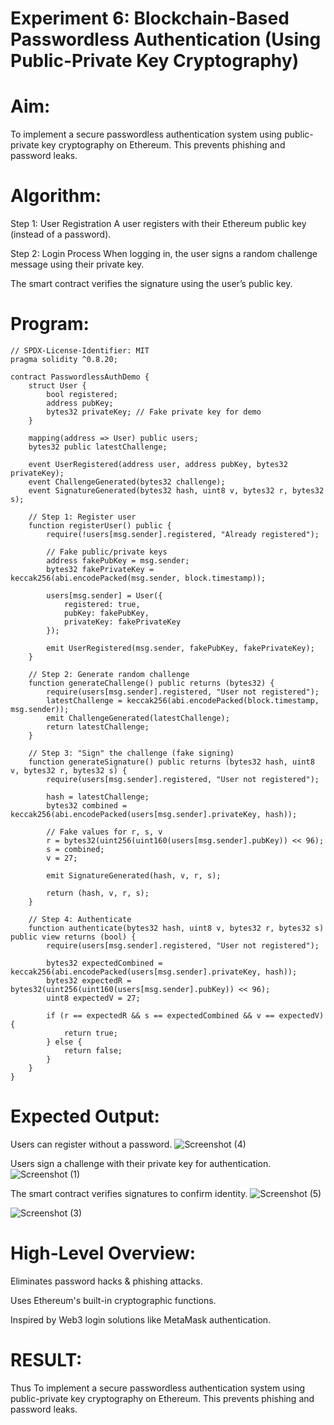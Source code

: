 # Experiment 6: Blockchain-Based Passwordless Authentication (Using Public-Private Key Cryptography)
# Aim:
To implement a secure passwordless authentication system using public-private key cryptography on Ethereum. This prevents phishing and password leaks.

# Algorithm:
Step 1: User Registration
A user registers with their Ethereum public key (instead of a password).


Step 2: Login Process
When logging in, the user signs a random challenge message using their private key.


The smart contract verifies the signature using the user’s public key.



# Program:
```
// SPDX-License-Identifier: MIT
pragma solidity ^0.8.20;

contract PasswordlessAuthDemo {
    struct User {
        bool registered;
        address pubKey;
        bytes32 privateKey; // Fake private key for demo
    }

    mapping(address => User) public users;
    bytes32 public latestChallenge;

    event UserRegistered(address user, address pubKey, bytes32 privateKey);
    event ChallengeGenerated(bytes32 challenge);
    event SignatureGenerated(bytes32 hash, uint8 v, bytes32 r, bytes32 s);

    // Step 1: Register user
    function registerUser() public {
        require(!users[msg.sender].registered, "Already registered");

        // Fake public/private keys
        address fakePubKey = msg.sender;
        bytes32 fakePrivateKey = keccak256(abi.encodePacked(msg.sender, block.timestamp));

        users[msg.sender] = User({
            registered: true,
            pubKey: fakePubKey,
            privateKey: fakePrivateKey
        });

        emit UserRegistered(msg.sender, fakePubKey, fakePrivateKey);
    }

    // Step 2: Generate random challenge
    function generateChallenge() public returns (bytes32) {
        require(users[msg.sender].registered, "User not registered");
        latestChallenge = keccak256(abi.encodePacked(block.timestamp, msg.sender));
        emit ChallengeGenerated(latestChallenge);
        return latestChallenge;
    }

    // Step 3: "Sign" the challenge (fake signing)
    function generateSignature() public returns (bytes32 hash, uint8 v, bytes32 r, bytes32 s) {
        require(users[msg.sender].registered, "User not registered");
        
        hash = latestChallenge;
        bytes32 combined = keccak256(abi.encodePacked(users[msg.sender].privateKey, hash));
        
        // Fake values for r, s, v
        r = bytes32(uint256(uint160(users[msg.sender].pubKey)) << 96);
        s = combined;
        v = 27;

        emit SignatureGenerated(hash, v, r, s);

        return (hash, v, r, s);
    }

    // Step 4: Authenticate
    function authenticate(bytes32 hash, uint8 v, bytes32 r, bytes32 s) public view returns (bool) {
        require(users[msg.sender].registered, "User not registered");

        bytes32 expectedCombined = keccak256(abi.encodePacked(users[msg.sender].privateKey, hash));
        bytes32 expectedR = bytes32(uint256(uint160(users[msg.sender].pubKey)) << 96);
        uint8 expectedV = 27;

        if (r == expectedR && s == expectedCombined && v == expectedV) {
            return true;
        } else {
            return false;
        }
    }
}
```

# Expected Output:
Users can register without a password.
![Screenshot (4)](https://github.com/user-attachments/assets/2c6f95d3-4b51-4dea-a1aa-a598946ae94d)


Users sign a challenge with their private key for authentication.
![Screenshot (1)](https://github.com/user-attachments/assets/baa39d37-62e4-45bf-b3a8-c33ef2f952fd)


The smart contract verifies signatures to confirm identity.
![Screenshot (5)](https://github.com/user-attachments/assets/400618bf-2266-48ea-9d2d-a6288ad508b8)

![Screenshot (3)](https://github.com/user-attachments/assets/743a50d7-2f2b-453d-9675-c8faaf0b3903)


# High-Level Overview:
Eliminates password hacks & phishing attacks.


Uses Ethereum's built-in cryptographic functions.


Inspired by Web3 login solutions like MetaMask authentication.

# RESULT: 
Thus To implement a secure passwordless authentication system using public-private key cryptography on Ethereum. This prevents phishing and password leaks.
